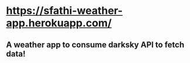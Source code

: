 # https://sfathi-weather-app.herokuapp.com/

## A weather app to consume darksky API to fetch data!
